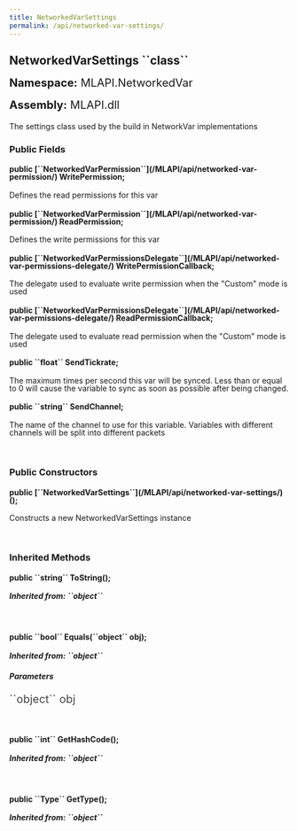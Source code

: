 ```yaml
---
title: NetworkedVarSettings
permalink: /api/networked-var-settings/
---
```


<div style="line-height: 1;">
	<h2 markdown="1">NetworkedVarSettings ``class``</h2>
	<p style="font-size: 20px;"><b>Namespace:</b> MLAPI.NetworkedVar</p>
	<p style="font-size: 20px;"><b>Assembly:</b> MLAPI.dll</p>
</div>
<p>The settings class used by the build in NetworkVar implementations</p>

<div>
	<h3 markdown="1">Public Fields</h3>
	<div style="line-height: 1;">
		<h4 markdown="1"><b>public [``NetworkedVarPermission``](/MLAPI/api/networked-var-permission/) WritePermission;</b></h4>
		<p>Defines the read permissions for this var</p>
	</div>
	<div style="line-height: 1;">
		<h4 markdown="1"><b>public [``NetworkedVarPermission``](/MLAPI/api/networked-var-permission/) ReadPermission;</b></h4>
		<p>Defines the write permissions for this var</p>
	</div>
	<div style="line-height: 1;">
		<h4 markdown="1"><b>public [``NetworkedVarPermissionsDelegate``](/MLAPI/api/networked-var-permissions-delegate/) WritePermissionCallback;</b></h4>
		<p>The delegate used to evaluate write permission when the "Custom" mode is used</p>
	</div>
	<div style="line-height: 1;">
		<h4 markdown="1"><b>public [``NetworkedVarPermissionsDelegate``](/MLAPI/api/networked-var-permissions-delegate/) ReadPermissionCallback;</b></h4>
		<p>The delegate used to evaluate read permission when the "Custom" mode is used</p>
	</div>
	<div style="line-height: 1;">
		<h4 markdown="1"><b>public ``float`` SendTickrate;</b></h4>
		<p>The maximum times per second this var will be synced.
            Less than or equal to 0 will cause the variable to sync as soon as possible after being changed.</p>
	</div>
	<div style="line-height: 1;">
		<h4 markdown="1"><b>public ``string`` SendChannel;</b></h4>
		<p>The name of the channel to use for this variable.
            Variables with different channels will be split into different packets</p>
	</div>
</div>
<br>
<div>
	<h3>Public Constructors</h3>
	<div style="line-height: 1; ">
		<h4 markdown="1"><b>public [``NetworkedVarSettings``](/MLAPI/api/networked-var-settings/)();</b></h4>
		<p>Constructs a new NetworkedVarSettings instance</p>
	</div>
</div>
<br>
<div>
	<h3 markdown="1">Inherited Methods</h3>
	<div style="line-height: 1;">
		<h4 markdown="1"><b>public ``string`` ToString();</b></h4>
		<h5 markdown="1">Inherited from: ``object``</h5>
	</div>
	<br>
	<div style="line-height: 1;">
		<h4 markdown="1"><b>public ``bool`` Equals(``object`` obj);</b></h4>
		<h5 markdown="1">Inherited from: ``object``</h5>
		<h5><b>Parameters</b></h5>
		<div>
			<p style="font-size: 20px; color: #444;" markdown="1">``object`` obj</p>
		</div>
	</div>
	<br>
	<div style="line-height: 1;">
		<h4 markdown="1"><b>public ``int`` GetHashCode();</b></h4>
		<h5 markdown="1">Inherited from: ``object``</h5>
	</div>
	<br>
	<div style="line-height: 1;">
		<h4 markdown="1"><b>public ``Type`` GetType();</b></h4>
		<h5 markdown="1">Inherited from: ``object``</h5>
	</div>
</div>
<br>
